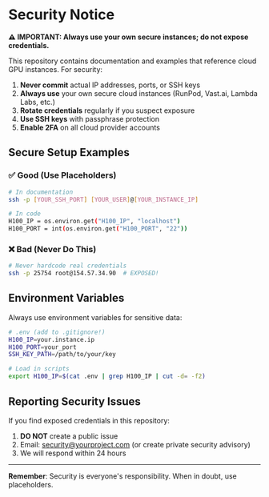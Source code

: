 # Security Notice

**⚠️ IMPORTANT: Always use your own secure instances; do not expose credentials.**

This repository contains documentation and examples that reference cloud GPU instances. For security:

1. **Never commit** actual IP addresses, ports, or SSH keys
2. **Always use** your own secure cloud instances (RunPod, Vast.ai, Lambda Labs, etc.)
3. **Rotate credentials** regularly if you suspect exposure
4. **Use SSH keys** with passphrase protection
5. **Enable 2FA** on all cloud provider accounts

## Secure Setup Examples

### ✅ Good (Use Placeholders)
```bash
# In documentation
ssh -p [YOUR_SSH_PORT] [YOUR_USER]@[YOUR_INSTANCE_IP]

# In code
H100_IP = os.environ.get("H100_IP", "localhost")
H100_PORT = int(os.environ.get("H100_PORT", "22"))
```

### ❌ Bad (Never Do This)
```bash
# Never hardcode real credentials
ssh -p 25754 root@154.57.34.90  # EXPOSED!
```

## Environment Variables

Always use environment variables for sensitive data:

```bash
# .env (add to .gitignore!)
H100_IP=your.instance.ip
H100_PORT=your_port
SSH_KEY_PATH=/path/to/your/key

# Load in scripts
export H100_IP=$(cat .env | grep H100_IP | cut -d= -f2)
```

## Reporting Security Issues

If you find exposed credentials in this repository:
1. **DO NOT** create a public issue
2. Email: security@yourproject.com (or create private security advisory)
3. We will respond within 24 hours

---

**Remember**: Security is everyone's responsibility. When in doubt, use placeholders.

